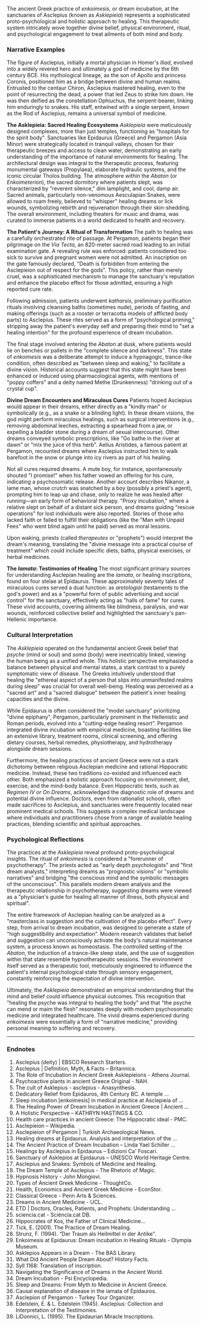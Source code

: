The ancient Greek practice of *enkoimesis*, or dream incubation, at the sanctuaries of Asclepius (known as *Asklepieia*) represents a sophisticated proto-psychological and holistic approach to healing. This therapeutic system intricately wove together divine belief, physical environment, ritual, and psychological engagement to treat ailments of both mind and body.

### **Narrative Examples**

The figure of Asclepius, initially a mortal physician in Homer's *Iliad*, evolved into a widely revered hero and ultimately a god of medicine by the 6th century BCE. His mythological lineage, as the son of Apollo and princess Coronis, positioned him as a bridge between divine and human realms. Entrusted to the centaur Chiron, Asclepius mastered healing, even to the point of resurrecting the dead, a power that led Zeus to strike him down. He was then deified as the constellation Ophiuchus, the serpent-bearer, linking him enduringly to snakes. His staff, entwined with a single serpent, known as the Rod of Asclepius, remains a universal symbol of medicine.

**The Asklepieia: Sacred Healing Ecosystems**
*Asklepieia* were meticulously designed complexes, more than just temples, functioning as "hospitals for the spirit body". Sanctuaries like Epidaurus (Greece) and Pergamon (Asia Minor) were strategically located in tranquil valleys, chosen for their therapeutic breezes and access to clean water, demonstrating an early understanding of the importance of natural environments for healing. The architectural design was integral to the therapeutic process, featuring monumental gateways (Propylaea), elaborate hydraulic systems, and the iconic circular Tholos building. The atmosphere within the *Abaton* (or *Enkoimeterion*), the sacred dormitory where patients slept, was characterized by "reverent silence," dim lamplight, and cool, damp air. Sacred animals, particularly non-venomous Aesculapian Snakes, were allowed to roam freely, believed to "whisper" healing dreams or lick wounds, symbolizing rebirth and rejuvenation through their skin-shedding. The overall environment, including theaters for music and drama, was curated to immerse patients in a world dedicated to health and recovery.

**The Patient's Journey: A Ritual of Transformation**
The path to healing was a carefully orchestrated rite of passage. At Pergamon, patients began their pilgrimage on the *Via Tecta*, an 820-meter sacred road leading to an initial examination gate. A revealing rule was enforced: patients considered too sick to survive and pregnant women were not admitted. An inscription on the gate famously declared, "Death is forbidden from entering the Asclepieion out of respect for the gods". This policy, rather than merely cruel, was a sophisticated mechanism to manage the sanctuary's reputation and enhance the placebo effect for those admitted, ensuring a high reported cure rate.

Following admission, patients underwent *katharsis*, preliminary purification rituals involving cleansing baths (sometimes nude), periods of fasting, and making offerings (such as a rooster or terracotta models of afflicted body parts) to Asclepius. These rites served as a form of "psychological priming," stripping away the patient's everyday self and preparing their mind to "set a healing intention" for the profound experience of dream incubation.

The final stage involved entering the *Abaton* at dusk, where patients would lie on benches or pallets in the "complete silence and darkness". This state of *enkoimesis* was a deliberate attempt to induce a hypnagogic, trance-like condition, often described as "between sleep and waking," to facilitate a divine vision. Historical accounts suggest that this state might have been enhanced or induced using pharmacological agents, with mentions of "poppy coffers" and a deity named Methe (Drunkenness) "drinking out of a crystal cup".

**Divine Dream Encounters and Miraculous Cures**
Patients hoped Asclepius would appear in their dreams, either directly as a "kindly man" or symbolically (e.g., as a snake or a blinding light). In these dream visions, the god might perform miraculous healings, such as surgical interventions (e.g., removing abdominal leeches, extracting a spearhead from a jaw, or expelling a bladder stone during a dream of sexual intercourse). Other dreams conveyed symbolic prescriptions, like "Go bathe in the river at dawn" or "mix the juice of this herb". Aelius Aristides, a famous patient at Pergamon, recounted dreams where Asclepius instructed him to walk barefoot in the snow or plunge into icy rivers as part of his healing.

Not all cures required dreams. A mute boy, for instance, spontaneously shouted "I promise!" when his father vowed an offering for his cure, indicating a psychosomatic release. Another account describes Nikanor, a lame man, whose crutch was snatched by a boy (possibly a priest's agent), prompting him to leap up and chase, only to realize he was healed after running—an early form of behavioral therapy. "Proxy incubation," where a relative slept on behalf of a distant sick person, and dreams guiding "rescue operations" for lost individuals were also reported. Stories of those who lacked faith or failed to fulfill their obligations (like the "Man with Unpaid Fees" who went blind again until he paid) served as moral lessons.

Upon waking, priests (called *therapeutes* or "prophets") would interpret the dream's meaning, translating the "divine message into a practical course of treatment" which could include specific diets, baths, physical exercises, or herbal medicines.

**The *Iamata*: Testimonies of Healing**
The most significant primary sources for understanding Asclepian healing are the *iamata*, or healing inscriptions, found on four stelae at Epidaurus. These approximately seventy tales of miraculous cures served a dual function: as *aretologiai* (testaments to the god's power) and as a "powerful form of public advertising and social control" for the sanctuary, effectively acting as "halls of fame" for cures. These vivid accounts, covering ailments like blindness, paralysis, and war wounds, reinforced collective belief and highlighted the sanctuary's pan-Hellenic importance.

### **Cultural Interpretation**

The *Asklepieia* operated on the fundamental ancient Greek belief that *psyche* (mind or soul) and *soma* (body) were inextricably linked, viewing the human being as a unified whole. This holistic perspective emphasized a balance between physical and mental states, a stark contrast to a purely symptomatic view of disease. The Greeks intuitively understood that healing the "ethereal aspect of a person that slips into unmanifested realms during sleep" was crucial for overall well-being. Healing was perceived as a "sacred art" and a "sacred dialogue" between the patient's inner healing capacities and the divine.

While Epidaurus is often considered the "model sanctuary" prioritizing "divine epiphany", Pergamon, particularly prominent in the Hellenistic and Roman periods, evolved into a "cutting-edge healing resort". Pergamon integrated divine incubation with empirical medicine, boasting facilities like an extensive library, treatment rooms, clinical screening, and offering dietary courses, herbal remedies, physiotherapy, and hydrotherapy alongside dream sessions.

Furthermore, the healing practices of ancient Greece were not a stark dichotomy between religious Asclepian medicine and rational Hippocratic medicine. Instead, these two traditions co-existed and influenced each other. Both emphasized a holistic approach focusing on environment, diet, exercise, and the mind-body balance. Even Hippocratic texts, such as *Regimen IV or On Dreams*, acknowledged the diagnostic role of dreams and potential divine influence. Doctors, even from rationalist schools, often made sacrifices to Asclepius, and sanctuaries were frequently located near prominent medical schools. This suggests a complex medical landscape where individuals and practitioners chose from a range of available healing practices, blending scientific and spiritual approaches.

### **Psychological Reflections**

The practices at the *Asklepieia* reveal profound proto-psychological insights. The ritual of *enkoimesis* is considered a "forerunner of psychotherapy". The priests acted as "early depth psychologists" and "first dream analysts," interpreting dreams as "prognostic visions" or "symbolic narratives" and bridging "the conscious mind and the symbolic messages of the unconscious". This parallels modern dream analysis and the therapeutic relationship in psychotherapy, suggesting dreams were viewed as a "physician's guide for healing all manner of illness, both physical and spiritual".

The entire framework of Asclepian healing can be analyzed as a "masterclass in suggestion and the cultivation of the placebo effect". Every step, from arrival to dream incubation, was designed to generate a state of "high suggestibility and expectation". Modern research validates that belief and suggestion can unconsciously activate the body's natural maintenance system, a process known as homeostasis. The controlled setting of the *Abaton*, the induction of a trance-like sleep state, and the use of suggestion within that state resemble hypnotherapeutic sessions. The environment itself served as a therapeutic tool, meticulously engineered to influence the patient's internal psychological state through sensory engagement, constantly reinforcing the expectation of divine intervention.

Ultimately, the *Asklepieia* demonstrated an empirical understanding that the mind and belief could influence physical outcomes. This recognition that "healing the psyche was integral to healing the body" and that "the psyche can mend or maim the flesh" resonates deeply with modern psychosomatic medicine and integrated healthcare. The vivid dreams experienced during *enkoimesis* were essentially a form of "narrative medicine," providing personal meaning to suffering and recovery.

---

### **Endnotes**

1.  Asclepius (deity) | EBSCO Research Starters.
2.  Asclepius | Definition, Myth, & Facts – Britannica.
3.  The Role of Incubation in Ancient Greek Asklepieions - Athens Journal.
4.  Psychoactive plants in ancient Greece Original - NAH.
5.  The cult of Asklepius - asclepius - Anasynthesis.
6.  Dedicatory Relief from Epidauros, 4th Century BC. A temple ...
7.  Sleep incubation [enkoimesis] in medical practice at Asclepieia of ...
8.  The Healing Power of Dream Incubation in Ancient Greece | Ancient ...
9.  A Holistic Perspective – KATHRYN HASTINGS & CO.
10. Health care practices in ancient Greece: The Hippocratic ideal - PMC.
11. Asclepieion – Wikipedia.
12. Asclepieion of Pergamon | Turkish Archaeological News.
13. Healing dreams at Epidaurus. Analysis and interpretation of the ...
14. The Ancient Practice of Dream Incubation – Linda Yael Schiller ...
15. Healings by Asclepius in Epidaurus – Edizioni Ca' Foscari.
16. Sanctuary of Asklepios at Epidaurus – UNESCO World Heritage Centre.
17. Asclepius and Snakes: Symbols of Medicine and Healing.
18. The Dream Temple of Asclepius - The Rhetoric of Magic.
19. Hypnosis History - John Mongiovi.
20. Types of Ancient Greek Medicine - ThoughtCo.
21. Health, Economics and Ancient Greek Medicine - EconStor.
22. Classical Greece - Penn Arts & Sciences.
23. Dreams in Ancient Medicine - UCL.
24. ETD | Doctors, Oracles, Patients, and Prophets: Understanding ...
25. sciencia.cat - Sciència.cat DB.
26. Hippocrates of Kos, the Father of Clinical Medicine...
27. Tick, E. (2001). The Practice of Dream Healing.
28. Strunz, F. (1994). “Der Traum als Heilmittel in der Antike".
29. Enkoimesis at Epidaurus: Dream incubation in Healing Rituals - Olympia Museum.
30. Asklepios Appears in a Dream - The BAS Library.
31. What Did Ancient People Dream About? History Facts.
32. Syll 1168: Translation of inscription.
33. Navigating the Significance of Dreams in the Ancient World.
34. Dream Incubation - Psi Encyclopedia.
35. Sleep and Dreams: From Myth to Medicine in Ancient Greece.
36. Causal explanation of disease in the iamata of Epidauros.
37. Asclepion of Pergamon - Turkey Tour Organizer.
38. Edelstein, E. & L. Edelstein (1945). Asclepius: Collection and Interpretation of the Testimonies.
39. LiDonnici, L. (1995). The Epidaurian Miracle Inscriptions.